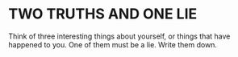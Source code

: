 # TWO TRUTHS AND ONE LIE

Think of three interesting things about yourself, or things that have happened to you. One of them must be a lie.
Write them down.

